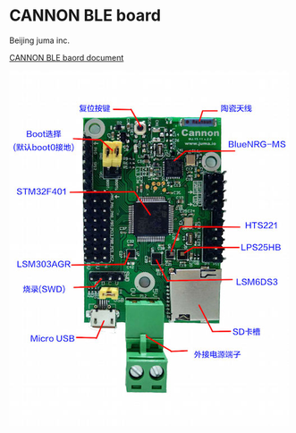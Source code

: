 # CANNON BLE board

Beijing juma inc.

[CANNON BLE baord document](http://www.juma.io/cannon.html)

![CANNON](cannon_intro.jpg)

